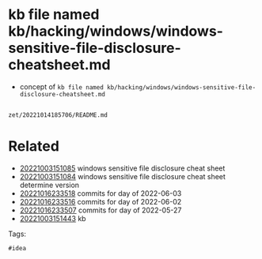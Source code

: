 # kb file named kb/hacking/windows/windows-sensitive-file-disclosure-cheatsheet.md

- concept of `kb file named kb/hacking/windows/windows-sensitive-file-disclosure-cheatsheet.md`

```
```

` zet/20221014185706/README.md `

# Related

- [20221003151085](/zet/20221003151085/README.md) windows sensitive file disclosure cheat sheet
- [20221003151084](/zet/20221003151084/README.md) windows sensitive file disclosure cheat sheet determine version
- [20221016233518](/zet/20221016233518/README.md) commits for day of 2022-06-03
- [20221016233516](/zet/20221016233516/README.md) commits for day of 2022-06-02
- [20221016233507](/zet/20221016233507/README.md) commits for day of 2022-05-27
- [20221003151443](/zet/20221003151443/README.md) kb

Tags:

    #idea
